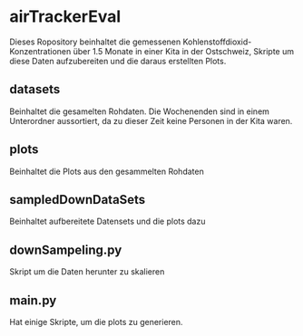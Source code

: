 # airTrackerEval

Dieses Ropository beinhaltet die gemessenen Kohlenstoffdioxid-Konzentrationen über 1.5 Monate in einer Kita in der Ostschweiz, Skripte um diese Daten aufzubereiten und die daraus erstellten Plots.

## datasets
Beinhaltet die gesamelten Rohdaten. Die Wochenenden sind in einem Unterordner aussortiert, da zu dieser Zeit keine Personen in der Kita waren.

## plots
Beinhaltet die Plots aus den gesammelten Rohdaten

## sampledDownDataSets
Beinhaltet aufbereitete Datensets und die plots dazu

## downSampeling.py
Skript um die Daten herunter zu skalieren

## main.py
Hat einige Skripte, um die plots zu generieren.
